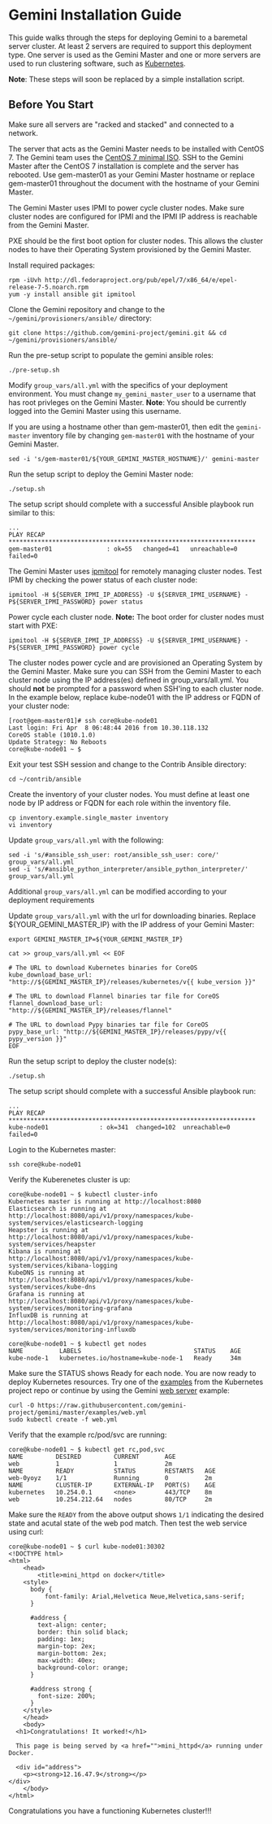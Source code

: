 # Gemini Installation Guide

This guide walks through the steps for deploying Gemini to a baremetal
server cluster. At least 2 servers are required to support this deployment
type. One server is used as the Gemini Master and one or more servers are
used to run clustering software, such as [Kubernetes](http://kubernetes.io/).

**Note**: These steps will soon be replaced by a simple installation script.

## Before You Start

Make sure all servers are "racked and stacked" and connected to a network.

The server that acts as the Gemini Master needs to be installed with CentOS 7.
The Gemini team uses the [CentOS 7 minimal ISO](http://isoredirect.centos.org/centos/7/isos/x86_64/CentOS-7-x86_64-Minimal-1511.iso).
SSH to the Gemini Master after the CentOS 7 installation is complete and
the server has rebooted. Use gem-master01 as your Gemini Master hostname or replace
gem-master01 throughout the document with the hostname of your Gemini Master.

The Gemini Master uses IPMI to power cycle cluster nodes. Make sure cluster nodes
are configured for IPMI and the IPMI IP address is reachable from the Gemini Master.

PXE should be the first boot option for cluster nodes. This allows the cluster nodes
to have their Operating System provisioned by the Gemini Master.

Install required packages:
```
rpm -iUvh http://dl.fedoraproject.org/pub/epel/7/x86_64/e/epel-release-7-5.noarch.rpm
yum -y install ansible git ipmitool
```

Clone the Gemini repository and change to the ```~/gemini/provisioners/ansible/``` directory:
```
git clone https://github.com/gemini-project/gemini.git && cd ~/gemini/provisioners/ansible/
```

Run the pre-setup script to populate the gemini ansible roles:
```
./pre-setup.sh
```

Modify ```group_vars/all.yml``` with the specifics of your deployment environment. You
must change ```my_gemini_master_user``` to a username that has root privleges on the
Gemini Master. **Note**: You should be currently logged into the Gemini Master using this
username.

If you are using a hostname other than gem-master01, then edit the ```gemini-master```
inventory file by changing ```gem-master01``` with the hostname of your Gemini Master.
```
sed -i 's/gem-master01/${YOUR_GEMINI_MASTER_HOSTNAME}/' gemini-master
```

Run the setup script to deploy the Gemini Master node:
```
./setup.sh
```

The setup script should complete with a successful Ansible playbook run similar to this:
```
...
PLAY RECAP ********************************************************************
gem-master01               : ok=55   changed=41   unreachable=0    failed=0
```

The Gemini Master uses [ipmitool](http://linux.die.net/man/1/ipmitool) for remotely managing
cluster nodes. Test IPMI by checking the power status of each cluster node:
```
ipmitool -H ${SERVER_IPMI_IP_ADDRESS} -U ${SERVER_IPMI_USERNAME} -P${SERVER_IPMI_PASSWORD} power status
```

Power cycle each cluster node. **Note:** The boot order for cluster nodes must start with PXE:
```
ipmitool -H ${SERVER_IPMI_IP_ADDRESS} -U ${SERVER_IPMI_USERNAME} -P${SERVER_IPMI_PASSWORD} power cycle
```

The cluster nodes power cycle and are provisioned an Operating System by the Gemini Master. Make sure
you can SSH from the Gemini Master to each cluster node using the IP address(es) defined in group_vars/all.yml.
You should **not** be prompted for a password when SSH'ing to each cluster node. In the example
below, replace kube-node01 with the IP address or FQDN of your cluster node:
```
[root@gem-master01]# ssh core@kube-node01
Last login: Fri Apr  8 06:48:44 2016 from 10.30.118.132
CoreOS stable (1010.1.0)
Update Strategy: No Reboots
core@kube-node01 ~ $
```

Exit your test SSH session and change to the Contrib Ansible directory:
```
cd ~/contrib/ansible
```

Create the inventory of your cluster nodes. You must define at least one node by
IP address or FQDN for each role within the inventory file.
```
cp inventory.example.single_master inventory
vi inventory
```

Update ```group_vars/all.yml``` with the following:
```
sed -i 's/#ansible_ssh_user: root/ansible_ssh_user: core/' group_vars/all.yml
sed -i 's/#ansible_python_interpreter/ansible_python_interpreter/' group_vars/all.yml
```

Additional ```group_vars/all.yml``` can be modified according to your deployment
requirements

Update ```group_vars/all.yml``` with the url for downloading binaries.
Replace ${YOUR_GEMINI_MASTER_IP} with the IP address of your Gemini Master:
```
export GEMINI_MASTER_IP=${YOUR_GEMINI_MASTER_IP}

cat >> group_vars/all.yml << EOF

# The URL to download Kubernetes binaries for CoreOS
kube_download_base_url: "http://${GEMINI_MASTER_IP}/releases/kubernetes/v{{ kube_version }}"

# The URL to download Flannel binaries tar file for CoreOS
flannel_download_base_url: "http://${GEMINI_MASTER_IP}/releases/flannel"

# The URL to download Pypy binaries tar file for CoreOS
pypy_base_url: "http://${GEMINI_MASTER_IP}/releases/pypy/v{{ pypy_version }}"
EOF
```

Run the setup script to deploy the cluster node(s):
```
./setup.sh
```

The setup script should complete with a successful Ansible playbook run:
```
...
PLAY RECAP ********************************************************************
kube-node01              : ok=341  changed=102  unreachable=0    failed=0
```

Login to the Kubernetes master:
```
ssh core@kube-node01
```

Verify the Kuberenetes cluster is up:
```
core@kube-node01 ~ $ kubectl cluster-info
Kubernetes master is running at http://localhost:8080
Elasticsearch is running at http://localhost:8080/api/v1/proxy/namespaces/kube-system/services/elasticsearch-logging
Heapster is running at http://localhost:8080/api/v1/proxy/namespaces/kube-system/services/heapster
Kibana is running at http://localhost:8080/api/v1/proxy/namespaces/kube-system/services/kibana-logging
KubeDNS is running at http://localhost:8080/api/v1/proxy/namespaces/kube-system/services/kube-dns
Grafana is running at http://localhost:8080/api/v1/proxy/namespaces/kube-system/services/monitoring-grafana
InfluxDB is running at http://localhost:8080/api/v1/proxy/namespaces/kube-system/services/monitoring-influxdb

core@kube-node01 ~ $ kubectl get nodes
NAME          LABELS                               STATUS    AGE
kube-node-1   kubernetes.io/hostname=kube-node-1   Ready     34m
```

Make sure the STATUS shows Ready for each node. You are now ready to deploy Kubernetes resources. Try one of the [examples](https://github.com/kubernetes/kubernetes/tree/master/examples) from the Kubernetes project repo or continue by using the Gemini [web server](../../examples/web.yml) example:
```
curl -O https://raw.githubusercontent.com/gemini-project/gemini/master/examples/web.yml
sudo kubectl create -f web.yml
```

Verify that the example rc/pod/svc are running:
```
core@kube-node01 ~ $ kubectl get rc,pod,svc
NAME         DESIRED         CURRENT       AGE
web          1               1             2m
NAME         READY           STATUS        RESTARTS   AGE
web-0yoyz    1/1             Running       0          2m
NAME         CLUSTER-IP      EXTERNAL-IP   PORT(S)    AGE
kubernetes   10.254.0.1      <none>        443/TCP    8m
web          10.254.212.64   nodes         80/TCP     2m
```

Make sure the ```READY``` from the above output shows ```1/1``` indicating the desired state and acutal state
of the web pod match. Then test the web service using curl:
```
core@kube-node01 ~ $ curl kube-node01:30302
<!DOCTYPE html>
<html>
	<head>
		<title>mini_httpd on docker</title>
    <style>
      body {
          font-family: Arial,Helvetica Neue,Helvetica,sans-serif;
      }

      #address {
        text-align: center;
        border: thin solid black;
        padding: 1ex;
        margin-top: 2ex;
        margin-bottom: 2ex;
        max-width: 40ex;
        background-color: orange;
      }

      #address strong {
        font-size: 200%;
      }
    </style>
	</head>
	<body>
  <h1>Congratulations! It worked!</h1>

  This page is being served by <a href="">mini_httpd</a> running under Docker.

  <div id="address">
    <p><strong>12.16.47.9</strong></p>
</div>
	</body>
</html>
```

Congratulations you have a functioning Kubernetes cluster!!!

